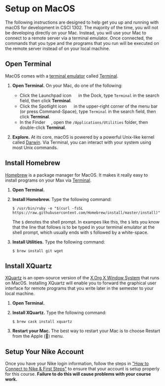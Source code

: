 # Setup on MacOS

The following instructions are designed to help get you up and running with macOS for development
in CSCI 1302. The majority of the time, you will not be developing directly on your Mac. Instead,
you will use your Mac to connect to a remote server via a terminal emulator. Once connected, the
commands that you type and the programs that you run will be executed on the remote server instead
of on your local machine.

## Open Terminal

MacOS comes with a [terminal emulator](https://en.wikipedia.org/wiki/Terminal_emulator)
called [Terminal](https://support.apple.com/guide/terminal/welcome/mac).

1. **Open Terminal.** On your Mac, do one of the following:
   * Click the Launchpad icon 
     <img src="https://help.apple.com/assets/5B9190B30946221279C5A608/5B9190B30946221279C5A60F/en_US/3cc1cbefea3e97e575172177e505b7a9.png" width="15" height="15">
     in the Dock, type `Terminal` in the search field, then click **Terminal**.
   * Click the Spotlight icon 
     <img src="https://support.apple.com/library/content/dam/edam/applecare/images/en_US/il/macos-spotlight-search-menu-bar-icon.png" width="15" height="15">
     in the upper-right corner of the menu bar (or press Command-Space), type `Terminal` in the search field, 
     then click **Terminal**.
   * In the Finder 
     <img src="https://help.apple.com/assets/5B9190B30946221279C5A608/5B9190B30946221279C5A60F/en_US/937fa92677a2c49a18fa81070e5d8419.png" width="15" height="15">, 
     open the `/Applications/Utilities` folder, then double-click **Terminal**.
     
2. **Explore.** At its core, macOS is powered by a powerful Unix-like kernel called 
   [Darwin](https://en.wikipedia.org/wiki/Darwin_(operating_system)). 
   Via Terminal, you can interact with your system using most Unix commands.

## Install Homebrew

[Homebrew](https://brew.sh) is a package manager for MacOS. It makes it really easy to install programs
on your Max via [Terminal](https://support.apple.com/guide/terminal/welcome/mac). 

1. **Open Terminal.**

2. **Install Homebrew.** Type the following command:
   ```
   $ /usr/bin/ruby -e "$(curl -fsSL https://raw.githubusercontent.com/Homebrew/install/master/install)"
   ```
   The `$` denotes the shell prompt. In exampes like this, the `$` lets you know that the line
   that follows is to be typed in your terminal emulator at the shell prompt, which usually ends
   with `$` followed by a white-space. 

3. **Install Utilities.** Type the following command:
   ```
   $ brew install git wget
   ```
   
## Install XQuartz

[XQuartz](https://www.xquartz.org) is an open-source version of the 
[X.Org X Window System](http://www.x.org/) that runs on MacOS.
Installing XQuartz will enable you to forward the graphical user interface
for remote programs that you write later in the semester to your local machine.

1. **Open Terminal.**

2. **Install XQuartz.** Type the following command:
   ```
   $ brew cask install xquartz
   ```
   
3. **Restart your Mac.** The best way to restart your Mac is to choose Restart from the Apple () menu.

## Setup Your Nike Account

Once you have your Nike login information, follow the steps in
["How to Connect to Nike & First Steps"](NikeSetup.md) to ensure
that your account is setup properly for this course. 
**Failure to do this will cause problems with your course work.**
